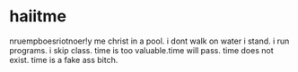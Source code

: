 # haiitme
nruempboesriotnoer!y
me christ in a pool. i dont walk on water i stand. i run programs. i skip class. time is too valuable.time will pass. time does not exist. time is a fake ass bitch.
